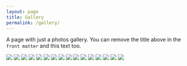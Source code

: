 ```yaml
---
layout: page
title: Gallery
permalink: /gallery/
---
```


A page with just a photos gallery. You can remove the title above in the `front matter` and this text too.

<div class="gallery content-full">
  <a href="https://story.oinam.com"><img src="https://picsum.photos/600/400/"></a>
  <img src="https://picsum.photos/800/600/">
  <img src="https://picsum.photos/480/320/">
  <img src="https://picsum.photos/800/600/">
  <a href="https://oinam.com"><img src="https://picsum.photos/600/400/"></a>
  <img src="https://picsum.photos/400/480/">
  <img src="https://picsum.photos/800/600/">
  <img src="https://picsum.photos/480/320/">
  <img src="https://picsum.photos/600/300/">
  <img src="https://picsum.photos/480/320/">
  <img src="https://picsum.photos/800/600/">
  <a href="https://oinam.com"><img src="https://picsum.photos/600/400/"></a>
  <img src="https://picsum.photos/400/480/">
  <img src="https://picsum.photos/800/600/">
  <img src="https://picsum.photos/600/300/">
  <img src="https://picsum.photos/480/320/">
</div>